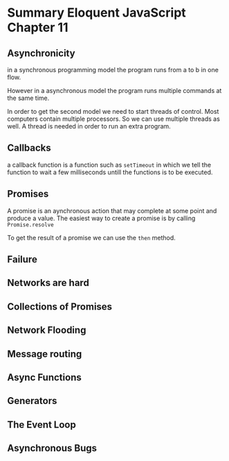 # Summary Eloquent JavaScript Chapter 11

## Asynchronicity
in a synchronous programming model the program runs from a to b in one flow.

However in a asynchronous model the program runs multiple commands at the same time.

In order to get the second model we need to start threads of control.
Most computers contain multiple processors. So we can use multiple threads as well. A thread is needed in order to run an extra program.

## Callbacks
a callback function is a function such as `setTimeout` in which we tell the function to wait a few milliseconds untill the functions is to be executed. 

## Promises
A promise is an aynchronous action that may complete at some point and produce a value.
The easiest way to create a promise is by calling `Promise.resolve`

To get the result of a promise we can use the `then` method.

## Failure
## Networks are hard
## Collections of Promises
## Network Flooding
## Message routing
## Async Functions
## Generators
## The Event Loop
## Asynchronous Bugs